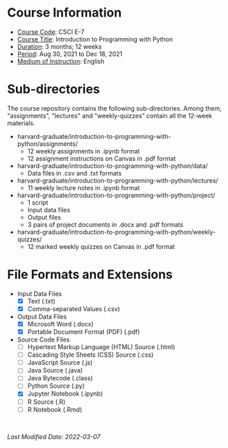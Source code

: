 <!-- This is a README file for a Harvard course. -->

# Course Information
- <ins>Course Code</ins>: CSCI E-7
- <ins>Course Title</ins>: Introduction to Programming with Python
- <ins>Duration</ins>: 3 months; 12 weeks
- <ins>Period</ins>: Aug 30, 2021 to Dec 18, 2021
- <ins>Medium of Instruction</ins>: English

# Sub-directories 
The course repository contains the following sub-directories. Among them, "assignments", "lectures" and "weekly-quizzes" contain all the 12-week materials. 
- harvard-graduate/introduction-to-programming-with-python/assignments/
  - 12 weekly assignments in .ipynb format  
  - 12 assignment instructions on Canvas in .pdf format 
- harvard-graduate/introduction-to-programming-with-python/data/
  - Data files in .csv and .txt formats 
- harvard-graduate/introduction-to-programming-with-python/lectures/
  - 11 weekly lecture notes in .ipynb format  
- harvard-graduate/introduction-to-programming-with-python/project/
  - 1 script
  - Input data files  
  - Output files
  - 3 pairs of project documents in .docx and .pdf formats 
- harvard-graduate/introduction-to-programming-with-python/weekly-quizzes/
  - 12 marked weekly quizzes on Canvas in .pdf format 

# File Formats and Extensions 
- Input Data Files 
  - [x] Text (.txt)
  - [x] Comma-separated Values (.csv)
- Output Data Files 
  - [x] Microsoft Word (.docx)
  - [x] Portable Document Format (PDF) (.pdf)
- Source Code Files 
  - [ ] Hypertext Markup Language (HTML) Source (.html)
  - [ ] Cascading Style Sheets (CSS) Source (.css)
  - [ ] JavaScript Source (.js)
  - [ ] Java Source (.java)
  - [ ] Java Bytecode (.class)
  - [ ] Python Source (.py)
  - [x] Jupyter Notebook (.ipynb)
  - [ ] R Source (.R) 
  - [ ] R Notebook (.Rmd) 

<br />

*Last Modified Date: 2022-03-07*
